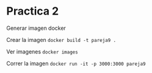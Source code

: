 # Practica 2

Generar imagen docker

Crear la imagen
`docker build -t pareja9 .`

Ver imagenes
`docker images`

Correr la imagen
`docker run -it -p 3000:3000 pareja9`